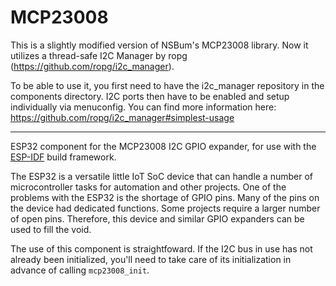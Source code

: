 # MCP23008

This is a slightly modified version of NSBum's MCP23008 library. Now it utilizes a thread-safe I2C Manager by ropg (https://github.com/ropg/i2c_manager).

To be able to use it, you first need to have the i2c_manager repository in the components directory. I2C ports then have to be enabled and setup individually via menuconfig. You can find more information here: https://github.com/ropg/i2c_manager#simplest-usage

---

ESP32 component for the MCP23008 I2C GPIO expander, for use with the [ESP-IDF](https://github.com/espressif/esp-idf) build framework. 

The ESP32 is a versatile little IoT SoC device that can handle a number of microcontroller tasks for automation and other projects. One of the problems with the ESP32 is the shortage of GPIO pins. Many of the pins on the device had dedicated functions. Some projects require a larger number of open pins. Therefore, this device and similar GPIO expanders can be used to fill the void.

The use of this component is straightfoward. If the I2C bus in use has not already been initialized, you'll need to take care of its initialization in advance of calling `mcp23008_init`.
